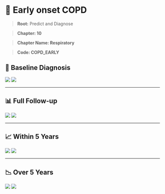 # 🧬 Early onset COPD
    
> **Root:** Predict and Diagnose

> **Chapter: 10**

> **Chapter Name: Respiratory**

> **Code: COPD_EARLY**

## 🧪 Baseline Diagnosis

<img src="/Predict/Figures/Baseline/IMP/COPD_EARLY.png" />

<CsvTableIMP src="/Predict_Data/Baseline/IMP/IMP_COPD_EARLY.csv" label="🔍 View full results" />

<img src="/Predict/Figures/Baseline/ROC/COPD_EARLY.png" />

<CsvTableROC src="/Predict_Data/Baseline/EVA/COPD_EARLY.csv" label="🔍 View full results" />

---

## 📊 Full Follow-up

<img src="/Predict/Figures/ALL/IMP/COPD_EARLY.png" />

<CsvTableIMP src="/Predict_Data/ALL/IMP/IMP_COPD_EARLY.csv" label="🔍 View full results" />

<img src="/Predict/Figures/ALL/ROC/COPD_EARLY.png" />

<CsvTableROC src="/Predict_Data/ALL/EVA/COPD_EARLY.csv" label="🔍 View full results" />

---

## 📈 Within 5 Years

<img src="/Predict/Figures/FYears/IMP/COPD_EARLY.png" />

<CsvTableIMP src="/Predict_Data/FYears/IMP/IMP_COPD_EARLY.csv" label="🔍 View full results" />

<img src="/Predict/Figures/FYears/ROC/COPD_EARLY.png" />

<CsvTableROC src="/Predict_Data/FYears/EVA/COPD_EARLY.csv" label="🔍 View full results" />

---

## 📉 Over 5 Years

<img src="/Predict/Figures/OverFYears/IMP/COPD_EARLY.png" />

<CsvTableIMP src="/Predict_Data/OverFYears/IMP/IMP_COPD_EARLY.csv" label="🔍 View full results" />

<img src="/Predict/Figures/OverFYears/ROC/COPD_EARLY.png" />

<CsvTableROC src="/Predict_Data/OverFYears/EVA/COPD_EARLY.csv" label="🔍 View full results" />
